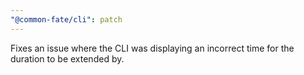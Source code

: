 ```yaml
---
"@common-fate/cli": patch
---
```


Fixes an issue where the CLI was displaying an incorrect time for the duration to be extended by.
